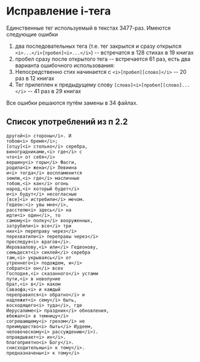 # Исправление i-тега

Единственные тег используемый в текстах 3477-раз.
Имеются следующие ошибки

1. два последовательных тега (т.е. тег закрылся и сразу открылся `<i>...</i>[пробел]<i>...</i>`) -- встречатся в 128 стихах в 19 книгах
2. пробел сразу после открытого тега -- встречается 61 раз, есть два варианта ошибочного использования:
 1. Непосредственно стих начинается с `<i>[пробел][слово]</i>` -- 20 раз в 12 книгах
 2. Тег прилеплен к предыдущему слову `[слово]<i>[пробел][слово]...</i>` -- 41 раз в 29 книгах


Все ошибки решаются путём замены в 34 файлах.

## Список употреблений из п 2.2
```
другой<i> стороны</i>. И
тобою<i> бремя</i>;
[отцу]<i> столько</i> серебра,
виноградниками,<i> где</i> с
что<i> от себя</i>
вершину<i> горы</i> Фасги,
родила<i> жена</i> Левиина
и<i> тогда</i> воспламенится
землю,<i> где</i> масличные
тобою,<i> как</i> огонь
народ,<i> который будет</i>
и<i> будут</i> несогласные
[все]<i> истребили</i> мечом.
Гедеон:<i> увы мне</i>,
расстелю<i> здесь</i> на
идти<i> один</i>, то
самому<i> полку</i> вооруженных,
затрубили<i> все</i> три
них<i> переправу через</i>
перехватили<i> переправы через</i>
преследуя<i> врагов</i>.
Иероваалову,<i> или</i> Гедеонову,
семьдесят<i> сиклей</i> серебра
там,<i> укрываясь</i> от
утреннего<i> подождем, и</i>
собрал<i> он</i> всех
Господня,<i> сказанного</i> устами
пути,<i> в новолуние
брат,<i> в</i> каком
Саваофа;<i> и каждый
переправился<i> обратно</i> и
надлежит<i> сему</i> быть,
восходящего<i> туда</i>, где
Иерусалиме<i> праздник</i> обновления,
вбежал<i> в темницу</i>
согрешающему<i> грехом</i> не
преимущество<i> быть</i> Иудеем,
человеческому<i> рассуждению</i>).
оправдывает<i> их</i>.
благоприятно<i> Богу</i>.
снисходительны<i> к тому</i>.
предназначены<i> к тому</i>
```
